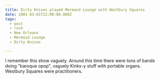 ```yaml
---
title: Dirty Knives played Mermaid Lounge with Westbury Squares
date: 2001-03-01T22:00:00.000Z
tags:
  - post 
  - rock
  - New Orleans
  - Mermaid Lounge
  - Dirty Knives

---
```

I remember this show vaguely. Around this time there were tons of bands doing "baroque opop", vaguely Kinks-y stuff with portable organs. Westbury Squares were practitioners.